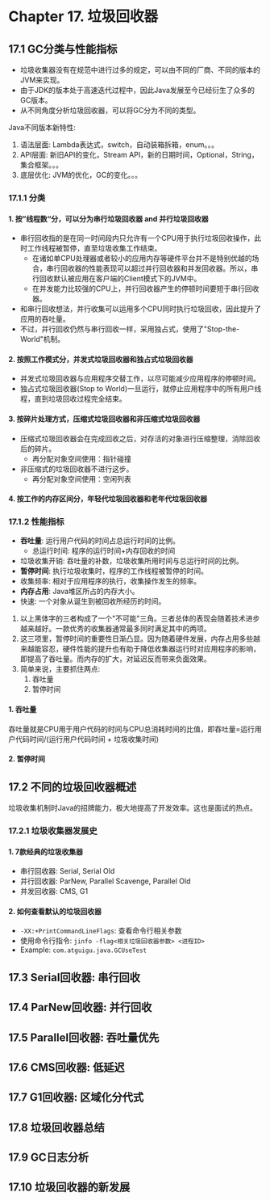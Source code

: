 # Chapter 17. 垃圾回收器

## 17.1 GC分类与性能指标
* 垃圾收集器没有在规范中进行过多的规定，可以由不同的厂商、不同的版本的JVM来实现。
* 由于JDK的版本处于高速迭代过程中，因此Java发展至今已经衍生了众多的GC版本。
* 从不同角度分析垃圾回收器，可以将GC分为不同的类型。

Java不同版本新特性:
1. 语法层面: Lambda表达式，switch，自动装箱拆箱，enum。。。
2. API层面: 新旧API的变化，Stream API，新的日期时间，Optional，String，集合框架。。。
3. 底层优化: JVM的优化，GC的变化。。。

### 17.1.1 分类
#### 1. 按”线程数“分，可以分为串行垃圾回收器 and 并行垃圾回收器
* 串行回收指的是在同一时间段内只允许有一个CPU用于执行垃圾回收操作，此时工作线程被暂停，直至垃圾收集工作结束。
  * 在诸如单CPU处理器或者较小的应用内存等硬件平台并不是特别优越的场合，串行回收器的性能表现可以超过并行回收器和并发回收器。所以，串行回收默认被应用在客户端的Client模式下的JVM中。
  * 在并发能力比较强的CPU上，并行回收器产生的停顿时间要短于串行回收器。
* 和串行回收想法，并行收集可以运用多个CPU同时执行垃圾回收，因此提升了应用的吞吐量。
* 不过，并行回收仍然与串行回收一样，采用独占式，使用了"Stop-the-World"机制。

#### 2. 按照工作模式分，并发式垃圾回收器和独占式垃圾回收器
* 并发式垃圾回收器与应用程序交替工作，以尽可能减少应用程序的停顿时间。
* 独占式垃圾回收器(Stop to World)一旦运行，就停止应用程序中的所有用户线程，直到垃圾回收过程完全结束。

#### 3. 按碎片处理方式，压缩式垃圾回收器和非压缩式垃圾回收器
* 压缩式垃圾回收器会在完成回收之后，对存活的对象进行压缩整理，消除回收后的碎片。
  * 再分配对象空间使用：指针碰撞
* 非压缩式的垃圾回收器不进行这步。
  * 再分配对象空间使用：空闲列表

#### 4. 按工作的内存区间分，年轻代垃圾回收器和老年代垃圾回收器

### 17.1.2 性能指标
* **吞吐量**: 运行用户代码的时间占总运行时间的比例。
  * 总运行时间: 程序的运行时间+内存回收的时间
* 垃圾收集开销: 吞吐量的补数，垃圾收集所用时间与总运行时间的比例。
* **暂停时间**: 执行垃圾收集时，程序的工作线程被暂停的时间。
* 收集频率: 相对于应用程序的执行，收集操作发生的频率。
* **内存占用**: Java堆区所占的内存大小。
* 快速: 一个对象从诞生到被回收所经历的时间。

1. 以上黑体字的三者构成了一个"不可能"三角。三者总体的表现会随着技术进步越来越好。一款优秀的收集器通常最多同时满足其中的两项。
2. 这三项里，暂停时间的重要性日渐凸显。因为随着硬件发展，内存占用多些越来越能容忍，硬件性能的提升也有助于降低收集器运行时对应用程序的影响，即提高了吞吐量。而内存的扩大，对延迟反而带来负面效果。
3. 简单来说，主要抓住两点:
   1. 吞吐量
   2. 暂停时间

#### 1. 吞吐量
吞吐量就是CPU用于用户代码的时间与CPU总消耗时间的比值，即吞吐量=运行用户代码时间/(运行用户代码时间 + 垃圾收集时间)


#### 2. 暂停时间


## 17.2 不同的垃圾回收器概述
垃圾收集机制时Java的招牌能力，极大地提高了开发效率。这也是面试的热点。

### 17.2.1 垃圾收集器发展史 
#### 1. 7款经典的垃圾收集器
* 串行回收器: Serial, Serial Old
* 并行回收器: ParNew, Parallel Scavenge, Parallel Old
* 并发回收器: CMS, G1

#### 2. 如何查看默认的垃圾回收器
* `-XX:+PrintCommandLineFlags`: 查看命令行相关参数
* 使用命令行指令: `jinfo -flag<相关垃圾回收器参数> <进程ID>`
* Example: `com.atguigu.java.GCUseTest`

## 17.3 Serial回收器: 串行回收
## 17.4 ParNew回收器: 并行回收
## 17.5 Parallel回收器: 吞吐量优先
## 17.6 CMS回收器: 低延迟
## 17.7 G1回收器: 区域化分代式
## 17.8 垃圾回收器总结
## 17.9 GC日志分析
## 17.10 垃圾回收器的新发展
